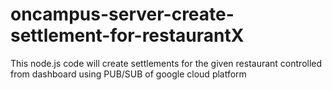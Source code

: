 # oncampus-server-create-settlement-for-restaurantX
This node.js code will create settlements for the given restaurant controlled from dashboard using PUB/SUB of google cloud platform
